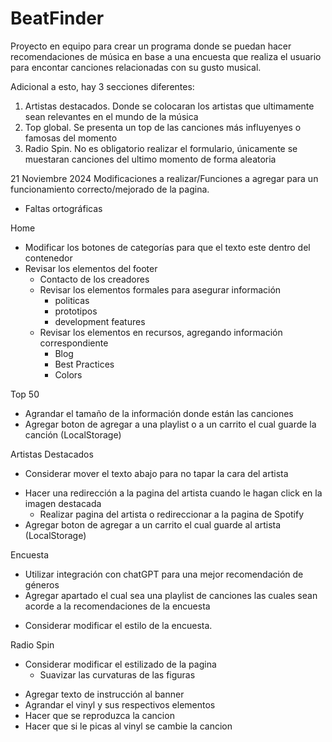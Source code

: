 # BeatFinder
Proyecto en equipo para crear un programa donde se puedan hacer recomendaciones
de música en base a una encuesta que realiza el usuario para encontar canciones
relacionadas con su gusto musical.

Adicional a esto, hay 3 secciones diferentes:
1. Artistas destacados. Donde se colocaran los artistas que ultimamente sean relevantes en el mundo de la música
2. Top global. Se presenta un top de las canciones más influyenyes o famosas del momento
3. Radio Spin. No es obligatorio realizar el formulario, únicamente se muestaran canciones del ultimo momento de forma aleatoria

21 Noviembre 2024
Modificaciones a realizar/Funciones a agregar para un funcionamiento correcto/mejorado de la pagina.
- Faltas ortográficas 

Home 
- Modificar los botones de categorías para que el texto este dentro del contenedor
- Revisar los elementos del footer
    - Contacto de los creadores
    - Revisar los elementos formales para asegurar información
        -  politicas
        - prototipos
        - development features
    - Revisar los elementos en recursos, agregando información correspondiente
        - Blog 
        - Best Practices
        - Colors

Top 50
- Agrandar el tamaño de la información donde están  las canciones
- Agregar boton de agregar a una playlist o a un carrito el cual guarde la canción  (LocalStorage)

Artistas Destacados
* Considerar mover el texto abajo para no tapar la cara del artista
- Hacer una redirección a la pagina del artista cuando le hagan click en la imagen destacada
    - Realizar pagina del artista o redireccionar a la pagina de Spotify
- Agregar boton  de agregar a un carrito el cual guarde al artista (LocalStorage)

Encuesta
- Utilizar integración con chatGPT para una mejor recomendación de géneros
- Agregar apartado el cual sea una playlist de canciones las cuales sean acorde a la recomendaciones de la encuesta
* Considerar modificar el estilo de la encuesta.

Radio Spin 
* Considerar modificar el estilizado de la pagina
    * Suavizar las curvaturas de las figuras
- Agregar texto de instrucción al banner
- Agrandar el vinyl y sus respectivos elementos
- Hacer que se reproduzca la cancion
- Hacer que si le picas al vinyl se cambie la cancion
